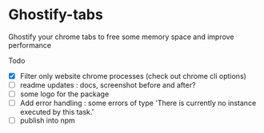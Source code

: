 # Ghostify-tabs
Ghostify your chrome tabs to free some memory space and improve performance

Todo 

- [X] Filter only website chrome processes (check out chrome cli options)
- [ ] readme updates : docs, screenshot before and after?
- [ ] some logo for the package 
- [ ] Add error handling : some errors of type 'There is currently no instance executed by this task.'
- [ ] publish into npm
